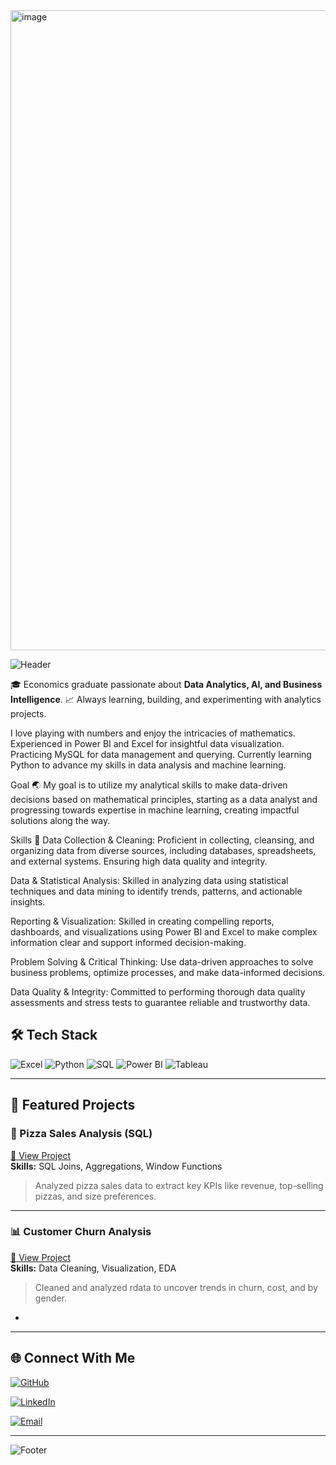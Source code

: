 
<img width="1956" height="1024" alt="image" src="https://github.com/user-attachments/assets/30aeb8e4-0ac7-4c22-9a45-a2aef563a135" />



<!-- Profile Banner -->
![Header](https://capsule-render.vercel.app/api?type=waving&color=0:00c6ff,100:0072ff&height=200&section=header&text=Rahul%20Yadav&fontSize=50&fontColor=ffffff&fontAlignY=35)

🎓 Economics graduate passionate about **Data Analytics, AI, and Business Intelligence**.
📈 Always learning, building, and experimenting with analytics projects.

I love playing with numbers and enjoy the intricacies of mathematics.
Experienced in Power BI and Excel for insightful data visualization.
Practicing MySQL for data management and querying.
Currently learning Python to advance my skills in data analysis and machine learning.

Goal 🌏
My goal is to utilize my analytical skills to make data-driven decisions based on mathematical principles, starting as a data analyst and progressing towards expertise in machine learning, creating impactful solutions along the way.

Skills 💪
Data Collection & Cleaning: Proficient in collecting, cleansing, and organizing data from diverse sources, including databases, spreadsheets, and external systems. Ensuring high data quality and integrity.

Data & Statistical Analysis: Skilled in analyzing data using statistical techniques and data mining to identify trends, patterns, and actionable insights.

Reporting & Visualization: Skilled in creating compelling reports, dashboards, and visualizations using Power BI and Excel to make complex information clear and support informed decision-making.

Problem Solving & Critical Thinking: Use data-driven approaches to solve business problems, optimize processes, and make data-informed decisions.

Data Quality & Integrity: Committed to performing thorough data quality assessments and stress tests to guarantee reliable and trustworthy data.

## 🛠 Tech Stack

![Excel](https://img.shields.io/badge/Microsoft%20Excel-217346?logo=microsoft-excel&logoColor=white&style=for-the-badge)
![Python](https://img.shields.io/badge/Python-3776AB?logo=python&logoColor=white&style=for-the-badge)
![SQL](https://img.shields.io/badge/SQL-005C84?logo=postgresql&logoColor=white&style=for-the-badge)
![Power BI](https://img.shields.io/badge/Power%20BI-F2C811?logo=powerbi&logoColor=black&style=for-the-badge)
![Tableau](https://img.shields.io/badge/Tableau-E97627?logo=tableau&logoColor=white&style=for-the-badge)

---

## 📌 Featured Projects

### 🍕 Pizza Sales Analysis (SQL)
[🔗 View Project](https://github.com/Rahulyadav017/-Pizza-Sales-Performance-Report-using-SQL-)  
**Skills:** SQL Joins, Aggregations, Window Functions  
> Analyzed pizza sales data to extract key KPIs like revenue, top-selling pizzas, and size preferences.

---

### 📊 Customer Churn Analysis
[🔗 View Project](https://github.com/Rahulyadav017/Customer_churn-report)  
**Skills:** Data Cleaning, Visualization, EDA  
> Cleaned and analyzed rdata to uncover trends in churn, cost, and by gender.

-

---

## 🌐 Connect With Me

[![GitHub](https://img.icons8.com/ios-glyphs/30/000000/github.png)](https://github.com/Rahulyadav017)

[![LinkedIn](https://img.icons8.com/ios-filled/30/0A66C2/linkedin.png)](https://www.linkedin.com/in/rahul-yadav-61901b168/)

[![Email](https://img.shields.io/badge/Email-D14836?logo=gmail&logoColor=white)](mailto:ry66239@gmail.com)

---

<!-- Footer Banner -->
![Footer](https://capsule-render.vercel.app/api?type=waving&color=0:0072ff,100:00c6ff&height=120&section=footer)
